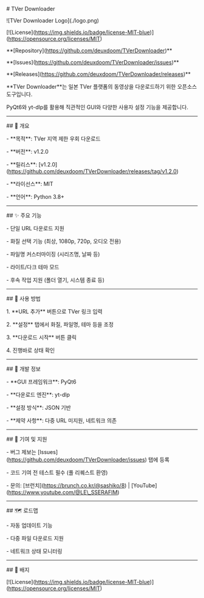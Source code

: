 \# TVer Downloader



!\[TVer Downloader Logo](./logo.png)



\[!\[License](https://img.shields.io/badge/license-MIT-blue)](https://opensource.org/licenses/MIT)



\*\*\[Repository](https://github.com/deuxdoom/TVerDownloader)\*\*  

\*\*\[Issues](https://github.com/deuxdoom/TVerDownloader/issues)\*\*  

\*\*\[Releases](https://github.com/deuxdoom/TVerDownloader/releases)\*\*  



\*\*TVer Downloader\*\*는 일본 TVer 플랫폼의 동영상을 다운로드하기 위한 오픈소스 도구입니다.  

PyQt6와 yt-dlp를 활용해 직관적인 GUI와 다양한 사용자 설정 기능을 제공합니다.



---



\## 📝 개요



\- \*\*목적\*\*: TVer 지역 제한 우회 다운로드

\- \*\*버전\*\*: v1.2.0

\- \*\*릴리스\*\*: \[v1.2.0](https://github.com/deuxdoom/TVerDownloader/releases/tag/v1.2.0)

\- \*\*라이선스\*\*: MIT

\- \*\*언어\*\*: Python 3.8+



---



\## ✨ 주요 기능



\- 단일 URL 다운로드 지원

\- 화질 선택 기능 (최상, 1080p, 720p, 오디오 전용)

\- 파일명 커스터마이징 (시리즈명, 날짜 등)

\- 라이트/다크 테마 모드

\- 후속 작업 지원 (폴더 열기, 시스템 종료 등)



---



\## 🚀 사용 방법



1\. \*\*URL 추가\*\* 버튼으로 TVer 링크 입력

2\. \*\*설정\*\* 탭에서 화질, 파일명, 테마 등을 조정

3\. \*\*다운로드 시작\*\* 버튼 클릭

4\. 진행바로 상태 확인



---



\## 🔧 개발 정보



\- \*\*GUI 프레임워크\*\*: PyQt6

\- \*\*다운로드 엔진\*\*: yt-dlp

\- \*\*설정 방식\*\*: JSON 기반

\- \*\*제약 사항\*\*: 다중 URL 미지원, 네트워크 의존



---



\## 🤝 기여 및 지원



\- 버그 제보는 \[Issues](https://github.com/deuxdoom/TVerDownloader/issues) 탭에 등록

\- 코드 기여 전 테스트 필수 (풀 리퀘스트 환영)

\- 문의: \[브런치](https://brunch.co.kr/@sashiko/8) | \[YouTube](https://www.youtube.com/@LE\_SSERAFIM)



---



\## 🗺️ 로드맵



\- 자동 업데이트 기능

\- 다중 파일 다운로드 지원

\- 네트워크 상태 모니터링



---



\## 📌 배지



\[!\[License](https://img.shields.io/badge/license-MIT-blue)](https://opensource.org/licenses/MIT)


